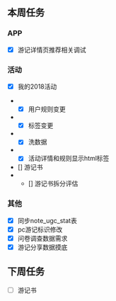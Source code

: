 ## 本周任务

### APP
- [x] 游记详情页推荐相关调试

### 活动
- [x] 我的2018活动
- - [x] 用户规则变更
- - [x] 标签变更
- - [x] 洗数据
- - [x] 活动详情和规则显示html标签
- [] 游记书
- - [] 游记书拆分评估

### 其他
- [x] 同步note_ugc_stat表
- [x] pc游记标识修改
- [x] 问卷调查数据需求
- [x] 游记分享数据摸底

## 下周任务
- [ ] 游记书
